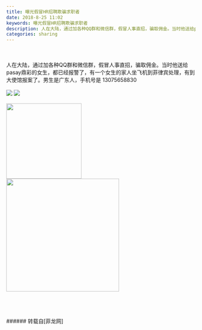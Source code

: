 ```yaml
---
title: 曝光假冒HR招聘欺骗求职者
date: 2018-8-25 11:02
keywords: 曝光假冒HR招聘欺骗求职者
description: 人在大陆，通过加各种QQ群和微信群，假冒人事直招，骗取佣金。当时他送给pasay鼎彩的女生，都已经报警了，有一个女生的家人坐飞机到菲律宾处理，有到大使馆报案了。男生是广东人，手机号是 13075658830
categories: sharing
---
```

<td class="t_f" id="postmessage_1685501">

<br/>
<br/>
人在大陆，通过加各种QQ群和微信群，假冒人事直招，骗取佣金。当时他送给pasay鼎彩的女生，都已经报警了，有一个女生的家人坐飞机到菲律宾处理，有到大使馆报案了。男生是广东人，手机号是 13075658830<br/>
<br/>

<img aid="925938" data-cf-modified-d1bc3de10b787771b028406e-="" file="data/attachment/forum/201808/25/110814bpvpxx0pdpjp9dbg.png.thumb.jpg" id="aimg_925938" inpost="1" onclick="" onmouseover="" src="http://www.flw.ph/data/attachment/forum/201808/25/110814bpvpxx0pdpjp9dbg.png" style="cursor:pointer" zoomfile="data/attachment/forum/201808/25/110814bpvpxx0pdpjp9dbg.png"/>



<img aid="925939" data-cf-modified-d1bc3de10b787771b028406e-="" file="data/attachment/forum/201808/25/110815w730fq4413o4f77f.png.thumb.jpg" id="aimg_925939" inpost="1" onclick="" onmouseover="" src="http://www.flw.ph/data/attachment/forum/201808/25/110815w730fq4413o4f77f.png" style="cursor:pointer" zoomfile="data/attachment/forum/201808/25/110815w730fq4413o4f77f.png"/>


<br/>
<br/>
<img alt="" border="0" class="zoom" data-cf-modified-d1bc3de10b787771b028406e-="" file="https://user.qzone.qq.com/2049312011/infocenter" height="200" id="aimg_s2M3p" onclick="" onmouseover="" src="https://user.qzone.qq.com/2049312011/infocenter" width="200"/><br/>
<img alt="" border="0" class="zoom" data-cf-modified-d1bc3de10b787771b028406e-="" file="https://user.qzone.qq.com/2049312011/infocenter" height="300" id="aimg_rF5L8" onclick="" onmouseover="" src="https://user.qzone.qq.com/2049312011/infocenter" width="300"/><br/>
<br/>
<br/>
<br/>
<br/>
</td>
###### 转载自[菲龙网]